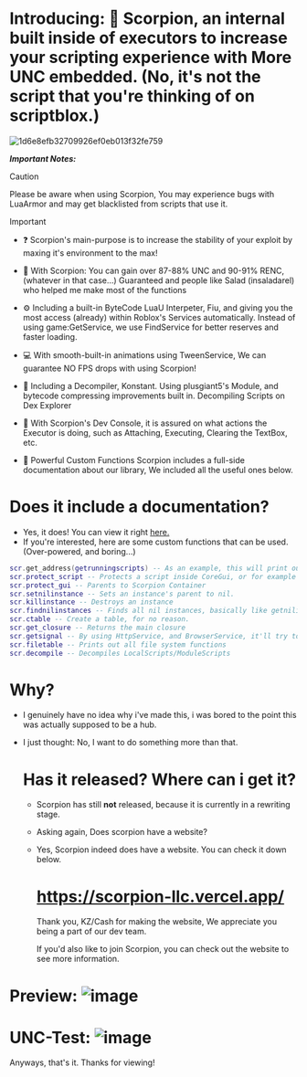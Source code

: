 


# Introducing: 💫 Scorpion, an internal built inside of executors to increase your scripting experience with More UNC embedded. (No, it's not the script that you're thinking of on scriptblox.)

![1d6e8efb32709926ef0eb013f32fe759](https://github.com/user-attachments/assets/a3542c19-23ec-4aa1-aff5-59bcc17dc065)

***Important Notes:***

> [!CAUTION]
> Please be aware when using Scorpion, You may experience bugs with LuaArmor and may get blacklisted from scripts that use it.


> [!IMPORTANT]
- ❓ Scorpion's main-purpose is to increase the stability of your exploit by maxing it's environment to the max!
 
- 📂 With Scorpion: You can gain over 87-88% UNC and 90-91% RENC, (whatever in that case...)
     Guaranteed and people like Salad (insaladarel) who helped me make most of the functions
 
- ⚙️ Including a built-in ByteCode LuaU Interpeter, Fiu, and giving you the most access (already) within Roblox's Services automatically.
   Instead of using game:GetService, we use FindService for better reserves and faster loading.
 
- 💻 With smooth-built-in animations using TweenService, We can guarantee NO FPS drops with using Scorpion!

- 📜 Including a Decompiler, Konstant. Using plusgiant5's Module, and bytecode compressing improvements built in.
  Decompiling Scripts on Dex Explorer

- 💉 With Scorpion's Dev Console, it is assured on what actions the Executor is doing, such as
   Attaching, Executing, Clearing the TextBox, etc.

- 📑 Powerful Custom Functions
   Scorpion includes a full-side documentation about our library, We included all the useful ones below.



# Does it include a documentation?

- Yes, it does! You can view it right  [here.](https://github.com/RazAPI/Scorpion/blob/main/Documentation.md)
- If you're interested, here are some custom functions that can be used. (Over-powered, and boring...)

 ```lua
 scr.get_address(getrunningscripts) -- As an example, this will print out the original address of the function.
 scr.protect_script -- Protects a script inside CoreGui, or for example it could be used in PlayerGui.
 scr.protect_gui -- Parents to Scorpion Container
 scr.setnilinstance -- Sets an instance's parent to nil.
 scr.killinstance -- Destroys an instance
 scr.findnilinstances -- Finds all nil instances, basically like getnilinstances but it'll only search for ModuleScripts
 scr.ctable -- Create a table, for no reason.
 scr.get_closure -- Returns the main closure
 scr.getsignal -- By using HttpService, and BrowserService, it'll try to get your original User-Agent (Device, IOS, Windows, Android).
 scr.filetable -- Prints out all file system functions
 scr.decompile -- Decompiles LocalScripts/ModuleScripts
 
 ```
# Why?

- I genuinely have no idea why i've made this, i was bored to the point this was actually supposed to be a hub.
- I just thought: No, I want to do something more than that.

  # Has it released? Where can i get it?

  - Scorpion has still **not** released, because it is currently in a rewriting stage.
  - Asking again, Does scorpion have a website?
 
  - Yes, Scorpion indeed does have a website. You can check it down below.
 

    # https://scorpion-llc.vercel.app/

    Thank you, KZ/Cash for making the website, We appreciate you being a part of our dev team.

    If you'd also like to join Scorpion, you can check out the website to see more information.
    
# Preview: ![image](https://github.com/user-attachments/assets/4bf04dbd-e093-49c5-b906-ed3329ad8fe7)


# UNC-Test: ![image](https://github.com/user-attachments/assets/accec7ad-fd15-4740-ae59-74d212c5f763)

Anyways, that's it. Thanks for viewing!
